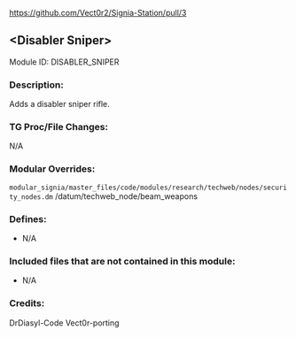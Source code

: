 
https://github.com/Vect0r2/Signia-Station/pull/3

## \<Disabler Sniper>

Module ID: DISABLER_SNIPER

### Description:
Adds a disabler sniper rifle.

### TG Proc/File Changes:

N/A
<!-- If you edited any core procs, you should list them here. You should specify the files and procs you changed.
E.g:
- `code/modules/mob/living.dm`: `proc/overriden_proc`, `var/overriden_var`
-->

### Modular Overrides:

`modular_signia/master_files/code/modules/research/techweb/nodes/security_nodes.dm`
/datum/techweb_node/beam_weapons
<!-- If you added a new modular override (file or code-wise) for your module, you should list it here. Code files should specify what procs they changed, in case of multiple modules using the same file.
E.g:
- `modular_signia/master_files/sound/my_cool_sound.ogg`
- `modular_signia/master_files/code/my_modular_override.dm`: `proc/overriden_proc`, `var/overriden_var`
-->

### Defines:

- N/A
<!-- If you needed to add any defines, mention the files you added those defines in, along with the name of the defines. -->

### Included files that are not contained in this module:

- N/A
<!-- Likewise, be it a non-modular file or a modular one that's not contained within the folder belonging to this specific module, it should be mentioned here. Good examples are icons or sounds that are used between multiple modules, or other such edge-cases. -->

### Credits:

DrDiasyl-Code
Vect0r-porting
